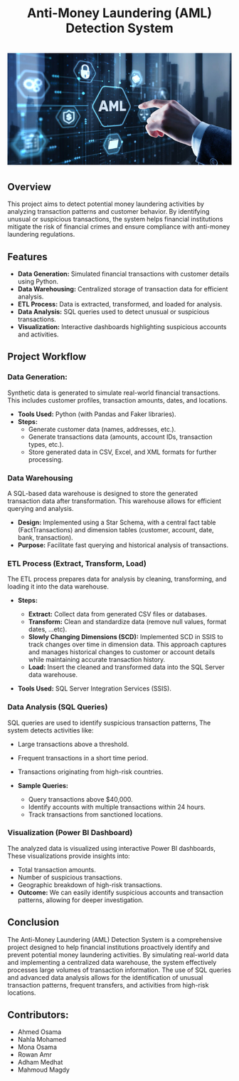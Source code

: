 <h1 align="center">
Anti-Money Laundering (AML) Detection System
<h1 align="center">

<img width="600" alt="image" src="https://github.com/nahlarmash/AML-Project/blob/main/Document/AML.jpg">
</h1> 

## Overview 
This project aims to detect potential money laundering activities by analyzing transaction patterns and customer behavior. By identifying unusual or suspicious transactions, the system helps financial institutions mitigate the risk of financial crimes and ensure compliance with anti-money laundering regulations.

## Features
- **Data Generation:** Simulated financial transactions with customer details using Python.
- **Data Warehousing:** Centralized storage of transaction data for efficient analysis.
- **ETL Process:** Data is extracted, transformed, and loaded for analysis.
- **Data Analysis:** SQL queries used to detect unusual or suspicious transactions.
- **Visualization:** Interactive dashboards highlighting suspicious accounts and activities.

## Project Workflow

### Data Generation:
Synthetic data is generated to simulate real-world financial transactions. This includes customer profiles, transaction amounts, dates, and locations.
- **Tools Used:** Python (with Pandas and Faker libraries).
- **Steps:**
   - Generate customer data (names, addresses, etc.).
   - Generate transactions data (amounts, account IDs, transaction types, etc.).
   - Store generated data in CSV, Excel, and XML formats for further processing.

### Data Warehousing
A SQL-based data warehouse is designed to store the generated transaction data after transformation. This warehouse allows for efficient querying and analysis.

- **Design:**
Implemented using a Star Schema, with a central fact table (FactTransactions) and dimension tables (customer, account, date, bank, transaction).
- **Purpose:** Facilitate fast querying and historical analysis of transactions.

### ETL Process (Extract, Transform, Load)
The ETL process prepares data for analysis by cleaning, transforming, and loading it into the data warehouse.

- **Steps:**
   - **Extract:** Collect data from generated CSV files or databases.
   - **Transform:** Clean and standardize data (remove null values, format dates, ...etc).
   - **Slowly Changing Dimensions (SCD):** Implemented SCD in SSIS to track changes over time in dimension data. This approach captures and manages historical changes to customer or account details while maintaining accurate transaction history.
   - **Load:** Insert the cleaned and transformed data into the SQL Server data warehouse.

- **Tools Used:** SQL Server Integration Services (SSIS).

### Data Analysis (SQL Queries)
SQL queries are used to identify suspicious transaction patterns, The system detects activities like:
- Large transactions above a threshold.
- Frequent transactions in a short time period.
- Transactions originating from high-risk countries.

- **Sample Queries:**
    - Query transactions above $40,000.
    - Identify accounts with multiple transactions within 24 hours.
    - Track transactions from sanctioned locations.
 
### Visualization (Power BI Dashboard)
The analyzed data is visualized using interactive Power BI dashboards, These visualizations provide insights into:
- Total transaction amounts.
- Number of suspicious transactions.
- Geographic breakdown of high-risk transactions.
- **Outcome:** We can easily identify suspicious accounts and transaction patterns, allowing for deeper investigation.

## Conclusion
The Anti-Money Laundering (AML) Detection System is a comprehensive project designed to help financial institutions proactively identify and prevent potential money laundering activities. By simulating real-world data and implementing a centralized data warehouse, the system effectively processes large volumes of transaction information. The use of SQL queries and advanced data analysis allows for the identification of unusual transaction patterns, frequent transfers, and activities from high-risk locations.

## Contributors:
- Ahmed Osama
- Nahla Mohamed
- Mona Osama
- Rowan Amr 
- Adham Medhat
- Mahmoud Magdy

